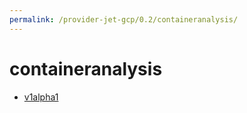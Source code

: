 ```yaml
---
permalink: /provider-jet-gcp/0.2/containeranalysis/
---
```


# containeranalysis



* [v1alpha1](v1alpha1/index.md)